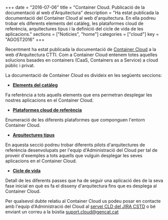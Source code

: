 +++
date        = "2016-07-06"
title       = "Container Cloud. Publicació de la documentació al web d'Arquitectura"
description = "Ha estat publicada la documentació del Container Cloud al web d'arquitectura. En ella podreu trobar els diferents elements del catàleg, les plataformes cloud de referència, arquitectures tipus i la definició del cicle de vida de les aplicacions."
sections    = ["Notícies", "home"]
categories  = ["cloud"]
key         = "AGOST2016"
+++

Recentment ha estat publicada la documentació de [Container Cloud](http://canigo.ctti.gencat.cat/cloud/) a la web d'Arquitectura CTTI. Com a Container Cloud entenem totes aquelles solucions basades en containers (CaaS, Containers as a Service) a cloud públic i privat.

La documentació de Container Cloud es divideix en les següents seccions:

* [**Elements del catàleg**](http://canigo.ctti.gencat.cat/cloud/cataleg/)

Fa referència a tots aquells elements que ens permetran desplegar les nostres aplicacions en el Container Cloud.

* [**Plataformes cloud de referència**](http://canigo.ctti.gencat.cat/cloud/caas/)

Enumeració de les diferents plataformes que componguen l'entorn Container Cloud.

* [**Arquitectures tipus**](http://canigo.ctti.gencat.cat/cloud/aq/)

En aquesta secció podreu trobar diferents pilots d'arquitectures de referència desenvolupats per l'equip d'Administració del Cloud per tal de proveir d'exemples a tots aquells que vulguin desplegar les seves aplicacions en el Container Cloud.

* [**Cicle de vida**](http://canigo.ctti.gencat.cat/cloud/lifecycle/)

Detall de les diferents passes que ha de seguir una aplicació des de la seva fase inicial en què es fa el disseny d'arquitectura fins que es desplega al Container Cloud.

Per qualsevol dubte relatiu al Container Cloud us podeu posar en contacte amb l'equip d'Administració del Cloud al [servei CLD del JIRA CSTD](http://cstd.ctti.gencat.cat/jiracstd/browse/CLD) o bé enviant un correu a la bústia [suport.cloud@gencat.cat](mailto:suport.cloud@gencat.cat)